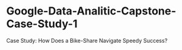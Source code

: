 # Google-Data-Analitic-Capstone-Case-Study-1
Case Study: How Does a Bike-Share Navigate Speedy Success?
